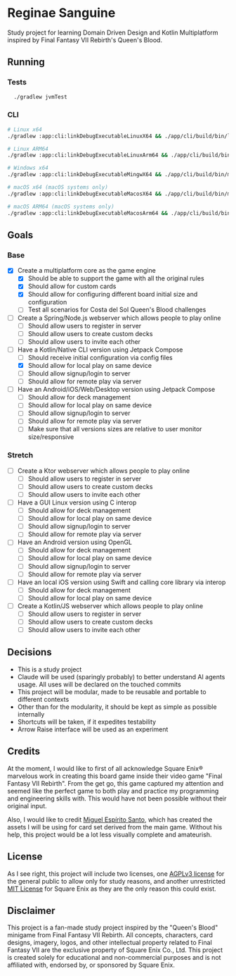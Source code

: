# Reginae Sanguine

Study project for learning Domain Driven Design and Kotlin Multiplatform inspired by Final Fantasy VII Rebirth's Queen's Blood.

## Running

### Tests

```bash
  ./gradlew jvmTest
```

### CLI

```bash
# Linux x64
./gradlew :app:cli:linkDebugExecutableLinuxX64 && ./app/cli/build/bin/linuxX64/debugExecutable/cli.kexe

# Linux ARM64
./gradlew :app:cli:linkDebugExecutableLinuxArm64 && ./app/cli/build/bin/linuxArm64/debugExecutable/cli.kexe

# Windows x64
./gradlew :app:cli:linkDebugExecutableMingwX64 && ./app/cli/build/bin/mingwX64/debugExecutable/cli.exe

# macOS x64 (macOS systems only)
./gradlew :app:cli:linkDebugExecutableMacosX64 && ./app/cli/build/bin/macosX64/debugExecutable/cli.kexe

# macOS ARM64 (macOS systems only)
./gradlew :app:cli:linkDebugExecutableMacosArm64 && ./app/cli/build/bin/macosArm64/debugExecutable/cli.kexe
```

## Goals
### Base

- [x] Create a multiplatform core as the game engine
  - [x] Should be able to support the game with all the original rules
  - [x] Should allow for custom cards
  - [x] Should allow for configuring different board initial size and configuration
  - [ ] Test all scenarios for Costa del Sol Queen's Blood challenges
- [ ] Create a Spring/Node.js webserver which allows people to play online
  - [ ] Should allow users to register in server
  - [ ] Should allow users to create custom decks
  - [ ] Should allow users to invite each other
- [ ] Have a Kotlin/Native CLI version using Jetpack Compose
  - [ ] Should receive initial configuration via config files
  - [x] Should allow for local play on same device
  - [ ] Should allow signup/login to server
  - [ ] Should allow for remote play via server
- [ ] Have an Android/iOS/Web/Desktop version using Jetpack Compose
  - [ ] Should allow for deck management
  - [ ] Should allow for local play on same device
  - [ ] Should allow signup/login to server
  - [ ] Should allow for remote play via server
  - [ ] Make sure that all versions sizes are relative to user monitor size/responsive

### Stretch

- [ ] Create a Ktor webserver which allows people to play online
  - [ ] Should allow users to register in server
  - [ ] Should allow users to create custom decks
  - [ ] Should allow users to invite each other
- [ ] Have a GUI Linux version using C interop
  - [ ] Should allow for deck management
  - [ ] Should allow for local play on same device
  - [ ] Should allow signup/login to server
  - [ ] Should allow for remote play via server
- [ ] Have an Android version using OpenGL
  - [ ] Should allow for deck management
  - [ ] Should allow for local play on same device
  - [ ] Should allow signup/login to server
  - [ ] Should allow for remote play via server
- [ ] Have an local iOS version using Swift and calling core library via interop
  - [ ] Should allow for deck management
  - [ ] Should allow for local play on same device
- [ ] Create a Kotlin/JS webserver which allows people to play online
  - [ ] Should allow users to register in server
  - [ ] Should allow users to create custom decks
  - [ ] Should allow users to invite each other

## Decisions

- This is a study project
- Claude will be used (sparingly probably) to better understand AI agents usage. All uses will be declared on the touched commits
- This project will be modular, made to be reusable and portable to different contexts
- Other than for the modularity, it should be kept as simple as possible internally
- Shortcuts will be taken, if it expedites testability
- Arrow Raise interface will be used as an experiment

## Credits

At the moment, I would like to first of all acknowledge Square Enix® marvelous work in creating this board game inside their video game "Final Fantasy VII Rebirth". From the get go, this game captured my attention and seemed like the perfect game to both play and practice my programming and engineering skills with. This would have not been possible without their original input.

Also, I would like to credit [Miguel Espírito Santo](https://miguelsanto.com/), which has created the assets I will be using for card set derived from the main game. Without his help, this project would be a lot less visually complete and amateurish.

## License

As I see right, this project will include two licenses, one [AGPLv3 license](LICENSE) for the general public to allow only for study reasons, and another unrestricted [MIT License](LICENSE-SQUARE-ENIX) for Square Enix as they are the only reason this could exist.

## Disclaimer

This project is a fan-made study project inspired by the "Queen's Blood" minigame from Final Fantasy VII Rebirth. All concepts, characters, card designs, imagery, logos, and other intellectual property related to Final Fantasy VII are the exclusive property of Square Enix Co., Ltd. This project is created solely for educational and non-commercial purposes and is not affiliated with, endorsed by, or sponsored by Square Enix.
